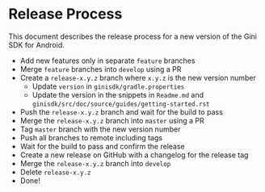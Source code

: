 # Release Process

This document describes the release process for a new version of the Gini SDK for Android.

* Add new features only in separate `feature` branches
* Merge `feature` branches into `develop` using a PR
* Create a `release-x.y.z` branch where `x.y.z` is the new version number 
  * Update `version` in `ginisdk/gradle.properties`
  * Update the version in the snippets in `Readme.md` and `ginisdk/src/doc/source/guides/getting-started.rst`
* Push the `release-x.y.z` branch and wait for the build to pass
* Merge the `release-x.y.z` branch into `master` using a PR
* Tag `master` branch with the new version number
* Push all branches to remote including tags
* Wait for the build to pass and confirm the release
* Create a new release on GitHub with a changelog for the release tag
* Merge the `release-x.y.z` branch into `develop`
* Delete `release-x.y.z`
* Done!
